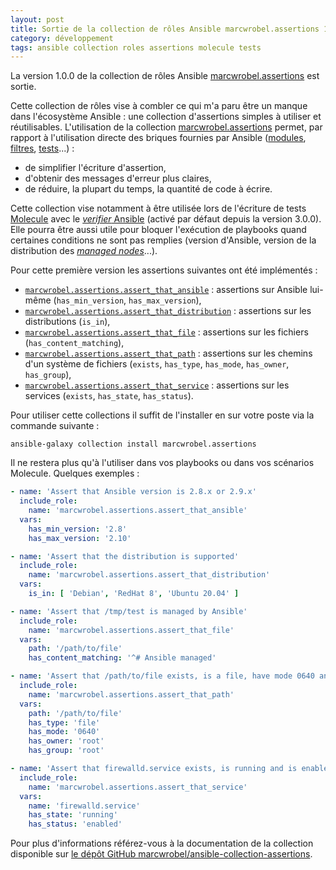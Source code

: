 ```yaml
---
layout: post
title: Sortie de la collection de rôles Ansible marcwrobel.assertions 1.0.0
category: développement
tags: ansible collection roles assertions molecule tests
---
```


La version 1.0.0 de la collection de rôles Ansible [marcwrobel.assertions](https://galaxy.ansible.com/marcwrobel/assertions) est sortie.

Cette collection de rôles vise à combler ce qui m'a paru être un manque dans l'écosystème Ansible : une collection d'assertions simples à utiliser et
réutilisables. L'utilisation de la collection [marcwrobel.assertions](https://github.com/marcwrobel/ansible-collection-assertions) permet, par rapport à
l'utilisation directe des briques fournies par Ansible ([modules]((https://docs.ansible.com/ansible/latest/collections/ansible/builtin/assert_module.html)),
[filtres](https://docs.ansible.com/ansible/latest/user_guide/playbooks_filters.html), [tests](https://docs.ansible.com/ansible/latest/user_guide/playbooks_tests.html)...) :

- de simplifier l'écriture d'assertion,
- d'obtenir des messages d'erreur plus claires,
- de réduire, la plupart du temps, la quantité de code à écrire.

Cette collection vise notamment à être utilisée lors de l'écriture de tests [Molecule](https://molecule.readthedocs.io) avec le [_verifier_ Ansible](https://molecule.readthedocs.io/en/latest/configuration.html#verifier)
(activé par défaut depuis la version 3.0.0). Elle pourra être aussi utile pour bloquer l'exécution de playbooks quand certaines conditions ne sont pas remplies
(version d'Ansible, version de la distribution des [_managed nodes_](https://docs.ansible.com/ansible/latest/network/getting_started/basic_concepts.html#managed-nodes)...).

Pour cette première version les assertions suivantes ont été implémentés :

- [`marcwrobel.assertions.assert_that_ansible`](https://github.com/marcwrobel/ansible-collection-assertions/blob/main/ansible_collections/marcwrobel/assertions/roles/assert_that_ansible/README.md) :
  assertions sur Ansible lui-même (`has_min_version`, `has_max_version`),
- [`marcwrobel.assertions.assert_that_distribution`](https://github.com/marcwrobel/ansible-collection-assertions/blob/main/ansible_collections/marcwrobel/assertions/roles/assert_that_distribution/README.md) :
  assertions sur les distributions (`is_in`),
- [`marcwrobel.assertions.assert_that_file`](https://github.com/marcwrobel/ansible-collection-assertions/blob/main/ansible_collections/marcwrobel/assertions/roles/assert_that_file/README.md) :
  assertions sur les fichiers (`has_content_matching`),
- [`marcwrobel.assertions.assert_that_path`](https://github.com/marcwrobel/ansible-collection-assertions/blob/main/ansible_collections/marcwrobel/assertions/roles/assert_that_path/README.md) :
  assertions sur les chemins d'un système de fichiers (`exists`, `has_type`, `has_mode`, `has_owner`, `has_group`),
- [`marcwrobel.assertions.assert_that_service`](https://github.com/marcwrobel/ansible-collection-assertions/blob/main/ansible_collections/marcwrobel/assertions/roles/assert_that_service/README.md) :
  assertions sur les services (`exists`, `has_state`, `has_status`).


Pour utiliser cette collections il suffit de l'installer en sur votre poste via la commande suivante :
```
ansible-galaxy collection install marcwrobel.assertions
```

Il ne restera plus qu'à l'utiliser dans vos playbooks ou dans vos scénarios Molecule. Quelques exemples :

```yaml
- name: 'Assert that Ansible version is 2.8.x or 2.9.x'
  include_role:
    name: 'marcwrobel.assertions.assert_that_ansible'
  vars:
    has_min_version: '2.8'
    has_max_version: '2.10'

- name: 'Assert that the distribution is supported'
  include_role:
    name: 'marcwrobel.assertions.assert_that_distribution'
  vars:
    is_in: [ 'Debian', 'RedHat 8', 'Ubuntu 20.04' ]

- name: 'Assert that /tmp/test is managed by Ansible'
  include_role:
    name: 'marcwrobel.assertions.assert_that_file'
  vars:
    path: '/path/to/file'
    has_content_matching: '^# Ansible managed'

- name: 'Assert that /path/to/file exists, is a file, have mode 0640 and belongs to root:root'
  include_role:
    name: 'marcwrobel.assertions.assert_that_path'
  vars:
    path: '/path/to/file'
    has_type: 'file'
    has_mode: '0640'
    has_owner: 'root'
    has_group: 'root'

- name: 'Assert that firewalld.service exists, is running and is enabled'
  include_role:
    name: 'marcwrobel.assertions.assert_that_service'
  vars:
    name: 'firewalld.service'
    has_state: 'running'
    has_status: 'enabled'
```

Pour plus d'informations référez-vous à la documentation de la collection disponible sur [le dépôt GitHub marcwrobel/ansible-collection-assertions](https://github.com/marcwrobel/ansible-collection-assertions).
